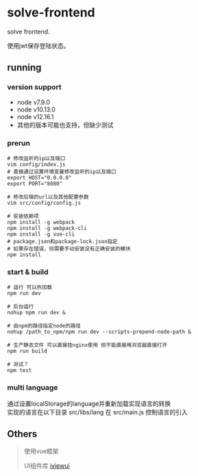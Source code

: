 # solve-frontend #

solve frontend.

使用jwt保存登陆状态。


running
--------------

### version support ###
* node v7.9.0
* node v10.13.0
* node v12.16.1
* 其他的版本可能也支持，但缺少测试

### prerun ###
```shell
# 修改监听的ip以及端口
vim config/index.js
# 直接通过设置环境变量修改监听的ip以及端口
export HOST="0.0.0.0"
export PORT="8080"

# 修改后端的url以及其他配置参数
vim src/config/config.js

# 安装依赖项 
npm install -g webpack
npm install -g webpack-cli
npm install -g vue-cli
# package.json和package-lock.json指定
# 如果存在错误，则需要手动安装没有正确安装的模块
npm install              
```

### start & build  ###
``` shell
# 运行 可以热加载
npm run dev

# 后台运行
nohup npm run dev &

# 由npm的路径指定node的路径
nohup /path_to_npm/npm run dev --scripts-prepend-node-path &

# 生产静态文件 可以直接挂nginx使用 但不能直接用浏览器直接打开
npm run build

# 测试？
npm test
```

### multi language  ###
通过设置localStorage的language并重新加载实现语言的转换  
实现的语言在以下目录 src/libs/lang
在 src/main.js 控制语言的引入


Others
--------------

> 使用vue框架
> 
> UI组件库 [iviewui](https://www.iviewui.com/)

